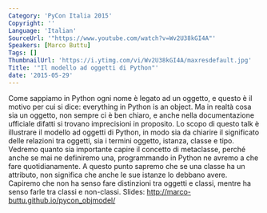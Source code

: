 ```yaml
---
Category: 'PyCon Italia 2015'
Copyright: ''
Language: 'Italian'
SourceUrl: '"https://www.youtube.com/watch?v=Wv2U38kGI4A"'
Speakers: [Marco Buttu]
Tags: []
ThumbnailUrl: 'https://i.ytimg.com/vi/Wv2U38kGI4A/maxresdefault.jpg'
Title: '"Il modello ad oggetti di Python"'
date: '2015-05-29'
---
```

Come sappiamo in Python ogni nome è legato ad un oggetto, e questo è il motivo per cui si dice: everything in Python is an object. Ma in realtà cosa sia un oggetto, non sempre ci è ben chiaro, e anche nella documentazione ufficiale difatti si trovano imprecisioni in proposito.
Lo scopo di questo talk è illustrare il modello ad oggetti di Python, in modo sia da chiarire il significato delle relazioni tra oggetti, sia i termini oggetto, istanza, classe e tipo. Vedremo quanto sia importante capire il concetto di metaclasse, perché anche se mai ne definiremo una, programmando in Python ne avremo a che fare quotidianamente.
A questo punto sapremo che se una classe ha un attributo, non significa che anche le sue istanze lo debbano avere. Capiremo che non ha senso fare distinzioni tra oggetti e classi, mentre ha senso farle tra classi e non-classi.
Slides: http://marco-buttu.github.io/pycon_objmodel/
